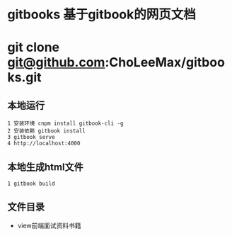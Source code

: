 
# gitbooks 基于gitbook的网页文档
# git clone git@github.com:ChoLeeMax/gitbooks.git
## 本地运行
```
1 安装环境 cnpm install gitbook-cli -g
2 安装依赖 gitbook install
3 gitbook serve
4 http://localhost:4000

```
## 本地生成html文件
```
1 gitbook build
```
## 文件目录
- view前端面试资料书籍